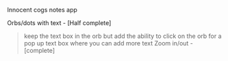 Innocent cogs notes app

Orbs/dots with text - [Half complete]
  >keep the text box in the orb but add the ability to click on the orb for a pop up text box where you can add more text
Zoom in/out - [complete]
